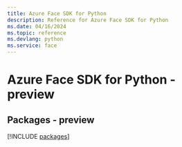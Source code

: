 ```yaml
---
title: Azure Face SDK for Python
description: Reference for Azure Face SDK for Python
ms.date: 04/16/2024
ms.topic: reference
ms.devlang: python
ms.service: face
---
```

# Azure Face SDK for Python - preview
## Packages - preview
[!INCLUDE [packages](face-index.md)]